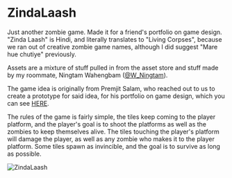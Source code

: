 # ZindaLaash


Just another zombie game. Made it for a friend's portfolio on game design. "Zinda Laash" is Hindi, and literally translates to "Living Corpses", because we ran out of creative zombie game names, although I did suggest "Mare hue chutiye" previously.


Assets are a mixture of stuff pulled in from the asset store and stuff made
by my roommate, Ningtam Wahengbam ([@W_Ningtam](https://twitter.com/W_Ningtam)).

The game idea is originally from Premjit Salam, who reached out to us to create
a prototype for said idea, for his portfolio on game design, which you can see
[HERE](https://salamprem49.wixsite.com/premjit).

The rules of the game is fairly simple, the tiles keep coming to the player
platform, and the player's goal is to shoot the platforms as well as the zombies
to keep themselves alive. The tiles touching the player's platform will damage
the player, as well as any zombie who makes it to the player platform. Some
tiles spawn as invincible, and the goal is to survive as long as possible.

![ZindaLaash](https://i.imgur.com/0rgkNh0.gif)

